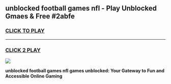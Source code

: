 
## unblocked football games nfl - Play Unblocked Gmaes & Free #2abfe
<h3>
<a href="https://news.freeplayer.one?title=unblocked_football_games_nfl&ref=03M">CLICK TO PLAY</a></h3>
<hr>

<h3>
<a href="https://news.freeplayer.one?title=unblocked_football_games_nfl&ref=03M">CLICK 2 PLAY</a>
  
</h3>

<a href="https://news.freeplayer.one?title=unblocked_football_games_nfl&ref=03M"><img src="https://clearcache.store/games.png"></a>


**unblocked football games nfl games unblocked: Your Gateway to Fun and Accessible Online Gaming**
